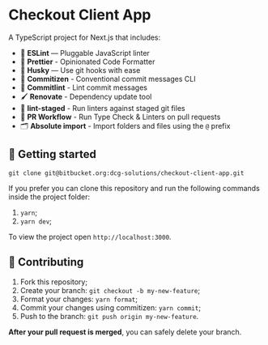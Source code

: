 # Checkout Client App

A TypeScript project for Next.js that includes:

- 📏 **ESLint** — Pluggable JavaScript linter
- 💖 **Prettier** - Opinionated Code Formatter
- 🐶 **Husky** — Use git hooks with ease
- 📄 **Commitizen** - Conventional commit messages CLI
- 🚓 **Commitlint** - Lint commit messages
- 🖌 **Renovate** - Dependency update tool
- 🚫 **lint-staged** - Run linters against staged git files
- 👷 **PR Workflow** - Run Type Check & Linters on pull requests
- 🗂 **Absolute import** - Import folders and files using the `@` prefix

## 🚀 Getting started

```
git clone git@bitbucket.org:dcg-solutions/checkout-client-app.git
```

If you prefer you can clone this repository and run the following commands inside the project folder:

1. `yarn`;
2. `yarn dev`;

To view the project open `http://localhost:3000`.

## 🤝 Contributing

1. Fork this repository;
2. Create your branch: `git checkout -b my-new-feature`;
3. Format your changes: `yarn format`;
4. Commit your changes using commitizen: `yarn commit`;
5. Push to the branch: `git push origin my-new-feature`.

**After your pull request is merged**, you can safely delete your branch.

